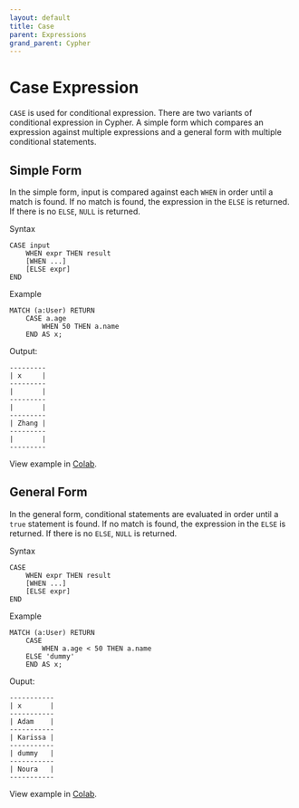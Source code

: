 ```yaml
---
layout: default
title: Case
parent: Expressions
grand_parent: Cypher
---
```


# Case Expression
`CASE` is used for conditional expression. There are two variants of conditional expression in Cypher. A simple form which compares an expression against multiple expressions and a general form with multiple conditional statements.

## Simple Form
In the simple form, input is compared against each `WHEN` in order until a match is found. If no match is found, the expression in the `ELSE` is returned. If there is no `ELSE`, `NULL` is returned.

Syntax
```
CASE input
    WHEN expr THEN result
    [WHEN ...]
    [ELSE expr]
END
```

Example
```
MATCH (a:User) RETURN 
    CASE a.age 
        WHEN 50 THEN a.name 
    END AS x;
```
Output:
```
---------
| x     |
---------
|       |
---------
|       |
---------
| Zhang |
---------
|       |
---------
```
View example in [Colab](https://colab.research.google.com/drive/1NcR-xL4Rb7nprgbvk6N2dIP30oqyUucm#scrollTo=8rdkQnwQOG2J).

## General Form
In the general form, conditional statements are evaluated in order until a `true` statement is found. If no match is found, the expression in the `ELSE` is returned. If there is no `ELSE`, `NULL` is returned.

Syntax
```
CASE
    WHEN expr THEN result
    [WHEN ...]
    [ELSE expr]
END
```

Example
```
MATCH (a:User) RETURN 
    CASE
        WHEN a.age < 50 THEN a.name 
    ELSE 'dummy'
    END AS x;
```
Ouput:
```
-----------
| x       |
-----------
| Adam    |
-----------
| Karissa |
-----------
| dummy   |
-----------
| Noura   |
-----------
```
View example in [Colab](https://colab.research.google.com/drive/1NcR-xL4Rb7nprgbvk6N2dIP30oqyUucm#scrollTo=8rdkQnwQOG2J).
